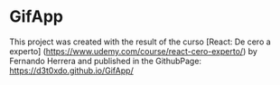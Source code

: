 # GifApp

This project was created with the result of the curso [React: De cero a experto] (https://www.udemy.com/course/react-cero-experto/) by Fernando Herrera and published in the GithubPage: https://d3t0xdo.github.io/GifApp/